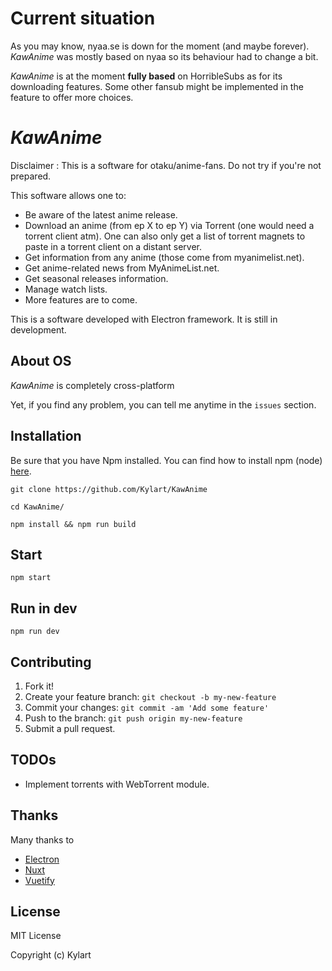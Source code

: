 # Current situation

As you may know, nyaa.se is down for the moment (and maybe forever). _KawAnime_ was mostly based on nyaa so 
its behaviour had to change a bit.

_KawAnime_ is at the moment __fully based__ on HorribleSubs as for its downloading features. Some other fansub might be 
implemented in the feature to offer more choices.

# _KawAnime_

Disclaimer : This is a software for otaku/anime-fans. Do not try if you're not prepared.

This software allows one to: 
* Be aware of the latest anime release.
* Download an anime (from ep X to ep Y) via Torrent (one would need a torrent client atm). One can also only get a 
list of torrent magnets to paste in a torrent client on a distant server.
* Get information from any anime (those come from myanimelist.net).
* Get anime-related news from MyAnimeList.net.
* Get seasonal releases information.
* Manage watch lists.
* More features are to come.

This is a software developed with Electron framework. It is still in development. 

## About OS
_KawAnime_ is completely cross-platform

Yet, if you find any problem, you can tell me anytime in the `issues` section.

## Installation
Be sure that you have Npm installed. You can find how to install npm (node) [here](https://nodejs.org/en/).
```
git clone https://github.com/Kylart/KawAnime
```
```
cd KawAnime/
```
```
npm install && npm run build
```

## Start
```
npm start
```

## Run in dev
```
npm run dev
```


## Contributing
1. Fork it!
2. Create your feature branch: `git checkout -b my-new-feature`
3. Commit your changes: `git commit -am 'Add some feature'`
4. Push to the branch: `git push origin my-new-feature`
5. Submit a pull request.

## TODOs
* Implement torrents with WebTorrent module.

## Thanks
Many thanks to 
* [Electron](https://electron.atom.io)
* [Nuxt](https://nuxtjs.org)
* [Vuetify](https://vuetifyjs.com)

## License
MIT License

Copyright (c) Kylart

